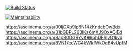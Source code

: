 [![Build Status](https://travis-ci.org/Redxnel/project-lvl1-s380.svg?branch=master)](https://travis-ci.org/Redxnel/project-lvl1-s380)

[![Maintainability](https://api.codeclimate.com/v1/badges/6e6acc54f54f357f90c8/maintainability)](https://codeclimate.com/github/Redxnel/project-lvl1-s380/maintainability)

https://asciinema.org/a/00IjGXb9lp6N14kKndcbOwBdx
https://asciinema.org/a/31bGBPL263IKs6mXJ9OxAQlEd
https://asciinema.org/a/SapB0GGRYvK99ohDESlyG1kvd
https://asciinema.org/a/8VN17eeWG4kWkfWkOq64vUpfM